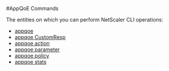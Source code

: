 #AppQoE Commands

The entities on which you can perform NetScaler CLI operations:
<ul><li><a href="../../appqoe/appqoe/appqoe">appqoe</a></li><li><a href="../../appqoe/appqoe-customresp/appqoe-customresp">appqoe CustomResp</a></li><li><a href="../../appqoe/appqoe-action/appqoe-action">appqoe action</a></li><li><a href="../../appqoe/appqoe-parameter/appqoe-parameter">appqoe parameter</a></li><li><a href="../../appqoe/appqoe-policy/appqoe-policy">appqoe policy</a></li><li><a href="../../appqoe/appqoe-stats/appqoe-stats">appqoe stats</a></li></ul>



